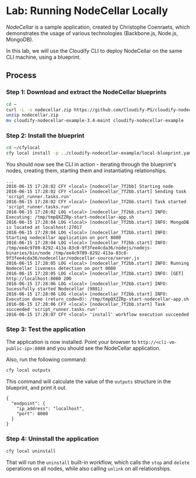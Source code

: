 # Lab: Running NodeCellar Locally

*NodeCellar* is a sample application, created by Christophe Coenraets, which demonstrates the usage of various technologies
(Backbone.js, Node.js, MongoDB).

In this lab, we will use the Cloudify CLI to deploy NodeCellar on the same CLI machine, using a blueprint.

## Process

### Step 1: Download and extract the NodeCellar blueprints

```bash
cd ~
curl -L -o nodecellar.zip https://github.com/Cloudify-PS/cloudify-nodecellar-example/archive/3.4-maint.zip
unzip nodecellar.zip
mv cloudify-nodecellar-example-3.4-maint cloudify-nodecellar-example
```

### Step 2: Install the blueprint

```bash
cd ~/cfylocal
cfy local install -p ../cloudify-nodecellar-example/local-blueprint.yaml
```

You should now see the CLI in action - iterating through the blueprint's nodes, creating them, starting them and
instantiating relationships.

```
...
2016-06-15 17:28:02 CFY <local> [nodecellar_7f2bb] Starting node
2016-06-15 17:28:02 CFY <local> [nodecellar_7f2bb.start] Sending task 'script_runner.tasks.run'
2016-06-15 17:28:02 CFY <local> [nodecellar_7f2bb.start] Task started 'script_runner.tasks.run'
2016-06-15 17:28:02 LOG <local> [nodecellar_7f2bb.start] INFO: Executing: /tmp/tmpQXZZRp-start-nodecellar-app.sh
2016-06-15 17:28:04 LOG <local> [nodecellar_7f2bb.start] INFO: MongoDB is located at localhost:27017
2016-06-15 17:28:04 LOG <local> [nodecellar_7f2bb.start] INFO: Starting nodecellar application on port 8080
2016-06-15 17:28:04 LOG <local> [nodecellar_7f2bb.start] INFO: /tmp/ee4c9789-8292-413a-83c0-9f3fee4cda36/nodejs/nodejs-binaries/bin/node /tmp/ee4c9789-8292-413a-83c0-9f3fee4cda36/nodecellar/nodecellar-source/server.js
2016-06-15 17:28:05 LOG <local> [nodecellar_7f2bb.start] INFO: Running Nodecellar liveness detection on port 8080
2016-06-15 17:28:05 LOG <local> [nodecellar_7f2bb.start] INFO: [GET] http://localhost:8080 200
2016-06-15 17:28:06 LOG <local> [nodecellar_7f2bb.start] INFO: Sucessfully started Nodecellar (9881)
2016-06-15 17:28:06 LOG <local> [nodecellar_7f2bb.start] INFO: Execution done (return_code=0): /tmp/tmpQXZZRp-start-nodecellar-app.sh
2016-06-15 17:28:06 CFY <local> [nodecellar_7f2bb.start] Task succeeded 'script_runner.tasks.run'
2016-06-15 17:28:07 CFY <local> 'install' workflow execution succeeded
```

### Step 3: Test the application

The application is now installed. Point your browser to `http://<cli-vm-public-ip>:8080` and you should see
the NodeCellar application.

Also, run the following command:

```bash
cfy local outputs
```

This command will calculate the value of the `outputs` structure in the blueprint, and print it out.

```
{
  "endpoint": {
    "ip_address": "localhost",
    "port": 8080
  }
}
```

### Step 4: Uninstall the application

```bash
cfy local uninstall
```

That will run the `uninstall` built-in workflow, which calls the `stop` and `delete` operations on all nodes, while
also calling `unlink` on all relationships.

